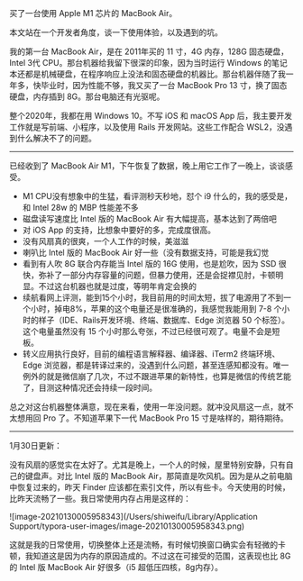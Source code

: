 买了一台使用 Apple M1 芯片的 MacBook Air。

本文站在一个开发者角度，谈一下使用体验，以及遇到的坑。



我的第一台 MacBook Air，是在 2011年买的 11 寸，4G 内存，128G 固态硬盘，Intel 3代 CPU。那台机器给我留下很深的印象，因为当时运行 Windows 的笔记本还都是机械硬盘，在程序响应上没法和固态硬盘的机器比。那台机器伴随了我一年多，快毕业时，因为性能不够，我又买了一台 MacBook Pro 13 寸，换了固态硬盘，内存插到 8G。那台电脑还有光驱呢。



整个2020年，我都在用 Windows 10。不写 iOS 和 macOS App 后，我主要开发工作就是写前端、小程序，以及使用 Rails 开发网站。这些工作配合 WSL2，没遇到什么解决不了的问题。

-----

已经收到了 MacBook Air M1，下午恢复了数据，晚上用它工作了一晚上，谈谈感受。



- M1 CPU没有想象中的生猛，看评测秒天秒地，怼个 i9 什么的，我的感受是，和 Intel 28w 的 MBP 性能差不多
- 磁盘读写速度比 Intel 版的 MacBook Air 有大幅提高，基本达到了两倍吧
- 对 iOS App 的支持，比想象中要好的多，完成度很高。
- 没有风扇真的很爽，一个人工作的时候，美滋滋
- 喇叭比 Intel 版的 MacBook Air 好一些（没有数据支持，可能是我幻觉
- 看到有人吹 8G 联合内存能当 Intel 版的 16G 使用，也是尬吹，因为 SSD 很快，弥补了一部分内存容量的问题，但暴力使用，还是会捉襟见肘，卡顿明显。不过这台机器也就是过度，等明年肯定会换的
- 续航看网上评测，能到15个小时，我目前用的时间太短，拔了电源用了不到一个小时，掉电8%，苹果的这个电量还是很准确的，我感觉我能用到 7-8 个小时的样子（IDE、Rails开发环境、终端、数据库、Edge 浏览器 50 个标签）。这个电量虽然没有 15 个小时那么夸张，不过已经很可观了。电量不会是短板。
- 转义应用执行良好，目前的编程语言解释器、编译器、iTerm2 终端环境、Edge 浏览器，都是转译过来的，没遇到什么问题，甚至连感知都没有。唯一例外的就是微信崩了几次，不过不跟进苹果的新特性，也算是微信的传统艺能了，目测这种情况还会持续一段时间。



总之对这台机器整体满意，现在来看，使用一年没问题。就冲没风扇这一点，就不太想用回 Pro 了。不知道苹果下一代 MacBook Pro 15 寸是啥样的，期待期待。



----



1月30日更新：



没有风扇的感觉实在太好了。尤其是晚上，一个人的时候，屋里特别安静，只有自己的键盘声。对比 Intel 版的 MacBook Air，那简直是吹风机。因为是从之前电脑中恢复过来的，昨天 Finder 应该都在索引文件，所以有些卡。今天使用的时候，比昨天流畅了一些。我日常使用内存占用是这样的：



![image-20210130005958343](/Users/shiweifu/Library/Application Support/typora-user-images/image-20210130005958343.png)



这就是我的日常使用，切换整体上还是流畅，有时候切换窗口确实会有轻微的卡顿，我知道这是因为内存的原因造成的。不过这在可接受的范围，这表现也比 8G 的 Intel 版 MacBook Air 好很多（i5 超低压四核，8g内存）。













